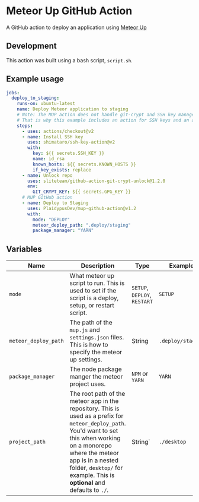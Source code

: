 # Meteor Up GitHub Action

A GitHub action to deploy an application using [Meteor Up](http://meteor-up.com/)

## Development

This action was built using a bash script, `script.sh`.

## Example usage

```yaml
jobs:
  deploy_to_staging:
    runs-on: ubuntu-latest
    name: Deploy Meteor application to staging
    # Note: The MUP action does not handle git-crypt and SSH key management.
    # That is why this example includes an action for SSH keys and an action for git-crypt.
    steps:
      - uses: actions/checkout@v2
      - name: Install SSH key
        uses: shimataro/ssh-key-action@v2
        with:
          key: ${{ secrets.SSH_KEY }}
          name: id_rsa
          known_hosts: ${{ secrets.KNOWN_HOSTS }}
          if_key_exists: replace
      - name: Unlock repo
        uses: sliteteam/github-action-git-crypt-unlock@1.2.0
        env:
          GIT_CRYPT_KEY: ${{ secrets.GPG_KEY }}
      # MUP GitHub action
      - name: Deploy to Staging
        uses: PlaidypusDev/mup-github-action@v1.2
        with:
          mode: "DEPLOY"
          meteor_deploy_path: ".deploy/staging"
          package_manager: "YARN"
```

## Variables

| Name                 | Description                                                                                                                                                                                                                                                            | Type                         | Example           |
| -------------------- | ---------------------------------------------------------------------------------------------------------------------------------------------------------------------------------------------------------------------------------------------------------------------- | ---------------------------- | ----------------- |
| `mode`               | What meteor up script to run. This is used to set if the script is a deploy, setup, or restart script.                                                                                                                                                                 | `SETUP`, `DEPLOY`, `RESTART` | `SETUP`           |
| `meteor_deploy_path` | The path of the `mup.js` and `settings.json` files. This is how to specify the meteor up settings.                                                                                                                                                                     | String                       | `.deploy/staging` |
| `package_manager`    | The node package manger the meteor project uses.                                                                                                                                                                                                                       | `NPM` or `YARN`              | `YARN`            |
| `project_path`       | The root path of the meteor app in the repository. This is used as a prefix for `meteor_deploy_path`. You'd want to set this when working on a monorepo where the meteor app is in a nested folder, `desktop/` for example. This is **optional** and defaults to `./`. | String`                      | `./desktop`       |
